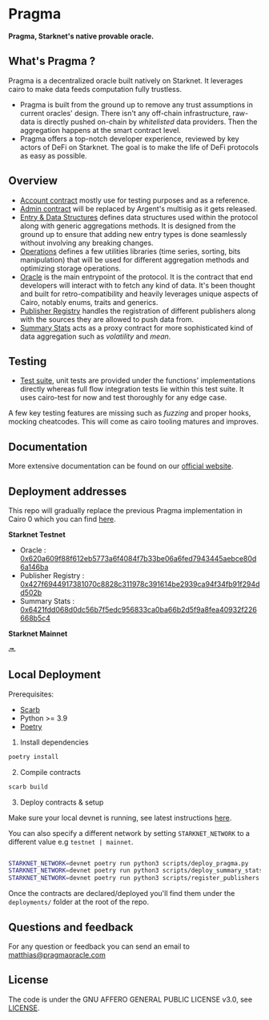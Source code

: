 # Pragma

**Pragma, Starknet's native provable oracle.**

What's Pragma ?
---

Pragma is a decentralized oracle built natively on Starknet. It leverages cairo to make data feeds computation fully trustless.

-  Pragma is built from the ground up to remove any trust assumptions in current oracles' design.
There isn't any off-chain infrastructure, raw-data is directly pushed on-chain by *whitelisted* data providers. Then the aggregation happens at the smart contract level.
- Pragma offers a top-notch developer experience, reviewed by key actors of DeFi on Starknet. The goal is to make the life of DeFi protocols as easy as possible.

Overview
---

- <a href="/src/account">Account contract</a> mostly use for testing purposes and as a reference.
- <a href="/src/admin">Admin contract</a> will be replaced by Argent's multisig as it gets released.
- <a href="/src/entry">Entry & Data Structures</a> defines data structures used within the protocol along with generic aggregations methods. It is designed from the ground up to ensure that adding new entry types is done seamlessly without involving any breaking changes.
- <a href="/src/admin">Operations</a> defines a few utilities libraries (time series, sorting, bits manipulation) that will be used for different aggregation methods and optimizing storage operations.
- <a href="/src/admin">Oracle</a> is the main entrypoint of the protocol. It is the contract that end developers will interact with to fetch any kind of data. It's been thought and built for retro-compatibility and heavily leverages unique aspects of Cairo, notably enums, traits and generics.
- <a href="/src/admin">Publisher Registry</a> handles the registration of different publishers along with the sources they are allowed to push data from.
- <a href="/src/admin">Summary Stats</a> acts as a proxy contract for more sophisticated kind of data aggregation such as *volatility* and *mean*.

## Testing

- <a href="/src/tests">Test suite</a>, unit tests are provided under the functions' implementations directly whereas full flow integration tests lie within this test suite. It uses cairo-test for now and test thoroughly for any edge case.

A few key testing features are missing such as *fuzzing* and proper hooks, mocking cheatcodes. This will come as cairo tooling matures and improves.

Documentation
---

More extensive documentation can be found on our [official website](https://docs.pragmaoracle.com/).


Deployment addresses
---

This repo will gradually replace the previous Pragma implementation in Cairo 0 which you can find [here](https://github.com/Astraly-Labs/pragma-contracts).

**Starknet Testnet**
- Oracle : [0x620a609f88f612eb5773a6f4084f7b33be06a6fed7943445aebce80d6a146ba](https://goerli.voyager.online/contract/0x620a609f88f612eb5773a6f4084f7b33be06a6fed7943445aebce80d6a146ba)
- Publisher Registry : [0x427f6944917381070c8828c311978c391614be2939ca94f34fb91f294dd502b](https://goerli.voyager.online/contract/0x427f6944917381070c8828c311978c391614be2939ca94f34fb91f294dd502b)
- Summary Stats : [0x6421fdd068d0dc56b7f5edc956833ca0ba66b2d5f9a8fea40932f226668b5c4](https://goerli.voyager.online/contract/0x6421fdd068d0dc56b7f5edc956833ca0ba66b2d5f9a8fea40932f226668b5c4)

**Starknet Mainnet**

🔜

Local Deployment
---

Prerequisites:
- [Scarb](https://docs.swmansion.com/scarb/)
- Python >= 3.9
- [Poetry](https://python-poetry.org/)

1. Install dependencies

```bash
poetry install
```

2. Compile contracts

```bash
scarb build
```

3. Deploy contracts & setup

Make sure your local devnet is running, see latest instructions [here](https://0xspaceshard.github.io/starknet-devnet/docs/intro).

You can also specify a different network by setting `STARKNET_NETWORK` to a different value e.g `testnet | mainnet`.

```bash

STARKNET_NETWORK=devnet poetry run python3 scripts/deploy_pragma.py
STARKNET_NETWORK=devnet poetry run python3 scripts/deploy_summary_stats.py
STARKNET_NETWORK=devnet poetry run python3 scripts/register_publishers.py

```

Once the contracts are declared/deployed you'll find them under the `deployments/` folder at the root of the repo.


Questions and feedback
---

For any question or feedback you can send an email to <matthias@pragmaoracle.com>

License
---

The code is under the GNU AFFERO GENERAL PUBLIC LICENSE v3.0, see <a href="./LICENSE">LICENSE</a>.
